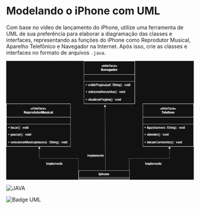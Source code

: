 # Modelando o iPhone com UML

Com base no vídeo de lançamento do iPhone, utilize uma ferramenta de UML de sua preferência para elaborar a diagramação das classes e interfaces, representando as funções do iPhone como Reprodutor Musical, Aparelho Telefônico e Navegador na Internet. Após isso, crie as classes e interfaces no formato de arquivos `.java`. 

<img align="center" src="https://github.com/pedrobinelo/Modelando-o-iPhone-com-UML---DIO-/blob/main/DiagramaUML_Iphone.drawio.png" width=""/> 

![JAVA](https://img.shields.io/badge/Java-ED8B00?style=for-the-badge&logo=openjdk&logoColor=white)

![Badge UML](https://img.shields.io/badge/UML-007ACC?style=for-the-badge&logoColor=white) 
